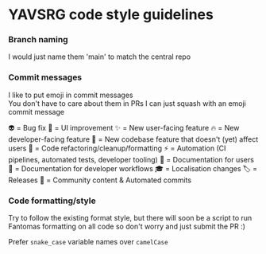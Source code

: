 # YAVSRG code style guidelines

### Branch naming

I would just name them 'main' to match the central repo

### Commit messages

I like to put emoji in commit messages  
You don't have to care about them in PRs I can just squash with an emoji commit message

👽️ = Bug fix
🌸 = UI improvement
✨ = New user-facing feature
🔥 = New developer-facing feature
🧱 = New codebase feature that doesn't (yet) affect users
🚴 = Code refactoring/cleanup/formatting
⚡️ = Automation (CI pipelines, automated tests, developer tooling)
📘 = Documentation for users
📕 = Documentation for developer workflows
🎓 = Localisation changes
🏷️ = Releases
💚 = Community content & Automated commits

### Code formatting/style

Try to follow the existing format style, but there will soon be a script to run Fantomas formatting on all code so don't worry and just submit the PR :)  

Prefer `snake_case` variable names over `camelCase`